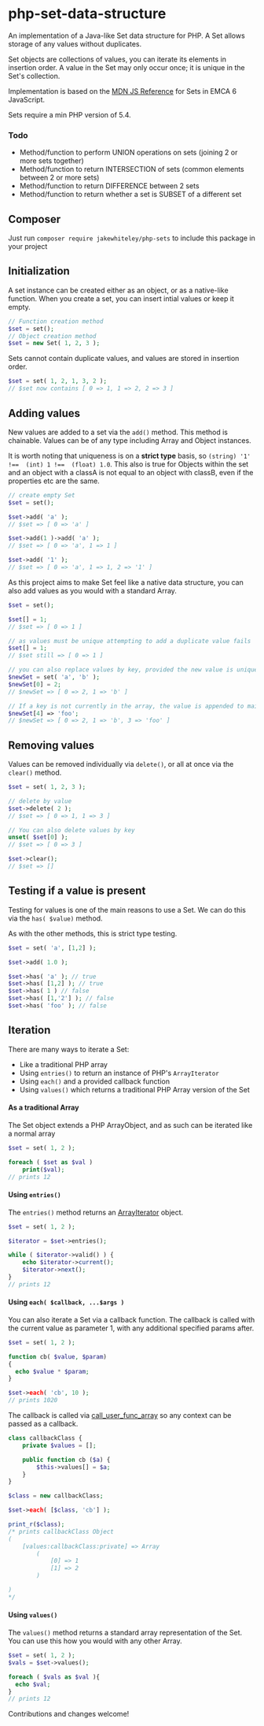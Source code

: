 # php-set-data-structure
An implementation of a Java-like Set data structure for PHP. A Set allows storage of any values without duplicates.

Set objects are collections of values, you can iterate its elements in insertion order. A value in the Set may only occur once; it is unique in the Set's collection. 

Implementation is based on the [MDN JS Reference](https://developer.mozilla.org/en/docs/Web/JavaScript/Reference/Global_Objects/Set) for Sets in EMCA 6 JavaScript.

Sets require a min PHP version of 5.4.

### Todo
* Method/function to perform UNION operations on sets (joining 2 or more sets together)
* Method/function to return INTERSECTION of sets (common elements between 2 or more sets)
* Method/function to return DIFFERENCE between 2 sets
* Method/function to return whether a set is  SUBSET of a different set

## Composer
Just run `composer require jakewhiteley/php-sets` to include this package in your project

## Initialization
A set instance can be created either as an object, or as a native-like function. When you create a set, you can insert intial values or keep it empty.
````php
// Function creation method
$set = set();
// Object creation method
$set = new Set( 1, 2, 3 );
````

Sets cannot contain duplicate values, and values are stored in insertion order.
```` php
$set = set( 1, 2, 1, 3, 2 );
// $set now contains [ 0 => 1, 1 => 2, 2 => 3 ]
````

## Adding values
New values are added to a set via the `add()` method. This method is chainable. Values can be of any type including Array and Object instances.

It is worth noting that uniqueness is on a **strict type** basis, so `(string) '1' !==  (int) 1 !==  (float) 1.0`. This also is true for Objects within the set and an object with a classA is not equal to an object with classB, even if the properties etc are the same.
```` php
// create empty Set
$set = set(); 

$set->add( 'a' );
// $set => [ 0 => 'a' ]

$set->add(1 )->add( 'a' );
// $set => [ 0 => 'a', 1 => 1 ]

$set->add( '1' );
// $set => [ 0 => 'a', 1 => 1, 2 => '1' ]
````
As this project aims to make Set feel like a native data structure, you can also add values as you would with a standard Array.
```` php
$set = set();

$set[] = 1;
// $set => [ 0 => 1 ]

// as values must be unique attempting to add a duplicate value fails
$set[] = 1;
// $set still => [ 0 => 1 ]

// you can also replace values by key, provided the new value is unique
$newSet = set( 'a', 'b' );
$newSet[0] = 2;
// $newSet => [ 0 => 2, 1 => 'b' ]

// If a key is not currently in the array, the value is appended to maintain insertion order
$newSet[4] => 'foo';
// $newSet => [ 0 => 2, 1 => 'b', 3 => 'foo' ]
````
## Removing values
Values can be removed individually via `delete()`, or all at once via the `clear()` method.
```` php
$set = set( 1, 2, 3 );

// delete by value
$set->delete( 2 );
// $set => [ 0 => 1, 1 => 3 ]

// You can also delete values by key
unset( $set[0] );
// $set => [ 0 => 3 ]

$set->clear();
// $set => []
````

## Testing if a value is present
Testing for values is one of the main reasons to use a Set. We can do this via the `has( $value)` method.

As with the other methods, this is strict type testing.

```` php
$set = set( 'a', [1,2] );

$set->add( 1.0 );

$set->has( 'a' ); // true
$set->has( [1,2] ); // true
$set->has( 1 ) // false
$set->has( [1,'2'] ); // false
$set->has( 'foo' ); // false
````

## Iteration
There are many ways to iterate a Set:
* Like a traditional PHP array
* Using `entries()` to return an instance of PHP's `ArrayIterator`
* Using `each()` and a provided callback function
* Using `values()` which returns a traditional PHP Array version of the Set

#### As a traditional Array
The Set object extends a PHP ArrayObject, and as such can be iterated like a normal array
```` php
$set = set( 1, 2 );

foreach ( $set as $val )
    print($val);
// prints 12
````

#### Using `entries()`
The `entries()` method returns an [ArrayIterator](http://php.net/manual/en/class.arrayiterator.php) object.
```` php
$set = set( 1, 2 );

$iterator = $set->entries();

while ( $iterator->valid() ) {
    echo $iterator->current();
    $iterator->next();
}
// prints 12
````

#### Using `each( $callback, ...$args )`
You can also iterate a Set via a callback function. The callback is called with the current value as parameter 1, with any additional specified params after.

```` php
$set = set( 1, 2 );

function cb( $value, $param)
{
  echo $value * $param;
}

$set->each( 'cb', 10 );
// prints 1020
````
The callback is called via [call_user_func_array](http://php.net/manual/en/function.call-user-func-array.php) so any context can be passed as a callback.
```` php
class callbackClass {
    private $values = [];

    public function cb ($a) {
        $this->values[] = $a;
    }
}

$class = new callbackClass;

$set->each( [$class, 'cb'] );

print_r($class);
/* prints callbackClass Object
(
    [values:callbackClass:private] => Array
        (
            [0] => 1
            [1] => 2
        )

)
*/
````

#### Using `values()`
The `values()` method returns a standard array representation of the Set. You can use this how you would with any other Array.
```` php
$set = set( 1, 2 );
$vals = $set->values();

foreach ( $vals as $val ){
  echo $val;
}
// prints 12
````

Contributions and changes welcome!
